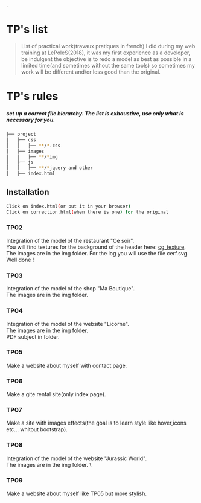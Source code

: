 <span style="color:red"></span>.
# TP's list
> List of practical work(travaux pratiques in french) I did during my web training at LePoleS(2018), 
> it was my first experience as a developer, be indulgent
> the objective is to redo a model as best as possible in a limited time(and sometimes without the same tools)
> so sometimes my work will be different and/or less good than the original.

# TP's rules
##### set up a correct file hierarchy. The list is exhaustive, use only what is necessary for you.
```sh
├── project
│   ├── css
│   │   ├── **/*.css
│   ├── images
│   │   ├── **/*img
│   ├── js
│   │   ├── **/*jquery and other
│   ├── index.html
```
## Installation
```sh
Click on index.html(or put it in your browser)
Click on correction.html(when there is one) for the original
```


### TP02
Integration of the model of the restaurant "Ce soir". \
You will find textures for the background of the header here: [cg_texture](http://www.textures.com/browse/bare/45356).
The images are in the img folder.
For the log you will use the file cerf.svg.
Well done !

### TP03
Integration of the model of the shop "Ma Boutique". \
The images are in the img folder.

### TP04
Integration of the model of the website "Licorne". \
The images are in the img folder. \
PDF subject in folder.

### TP05
Make a website about myself with contact page.

### TP06
Make a gite rental site(only index page).

### TP07
Make a site with images effects(the goal is to learn style like hover,icons etc... whitout bootstrap).

### TP08
Integration of the model of the website "Jurassic World". \
The images are in the img folder. \

### TP09
Make a website about myself like TP05 but more stylish.
